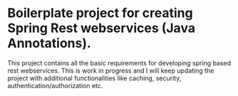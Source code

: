 # Boilerplate project for creating Spring Rest webservices (Java Annotations).

This project contains all the basic requirements for developing spring based rest webservices. This is work in progress and I will keep updating the project with additional functionalities like caching, security, authentication/authorization etc.